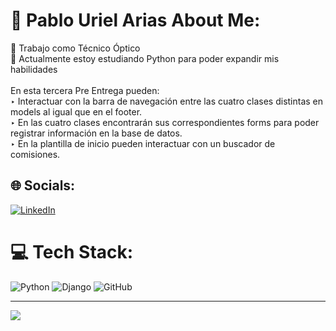 # 💫 Pablo Uriel Arias  About Me:
🔭 Trabajo como Técnico Óptico<br>🌱 Actualmente estoy estudiando Python para poder expandir mis habilidades<br><br>
En esta tercera Pre Entrega pueden: <br>‣ Interactuar con la barra de navegación entre las cuatro clases distintas en models al igual que en el footer.<br>
‣ En las cuatro clases encontrarán sus correspondientes forms para poder registrar información en la base de datos.<br>
‣ En la plantilla de inicio pueden interactuar con un buscador de comisiones.<br>

## 🌐 Socials:
[![LinkedIn](https://img.shields.io/badge/LinkedIn-%230077B5.svg?logo=linkedin&logoColor=white)](https://linkedin.com/in/pabloarias12) 

# 💻 Tech Stack:
![Python](https://img.shields.io/badge/python-3670A0?style=for-the-badge&logo=python&logoColor=ffdd54) ![Django](https://img.shields.io/badge/django-%23092E20.svg?style=for-the-badge&logo=django&logoColor=white) ![GitHub](https://img.shields.io/badge/github-%23121011.svg?style=for-the-badge&logo=github&logoColor=white)

---
[![](https://visitcount.itsvg.in/api?id=Parnloren&icon=0&color=0)](https://visitcount.itsvg.in)

<!-- Proudly created with GPRM ( https://gprm.itsvg.in ) -->
